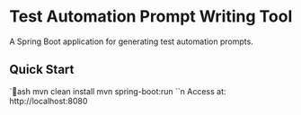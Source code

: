 ﻿# Test Automation Prompt Writing Tool

A Spring Boot application for generating test automation prompts.

## Quick Start

`ash
mvn clean install
mvn spring-boot:run
``n
Access at: http://localhost:8080

